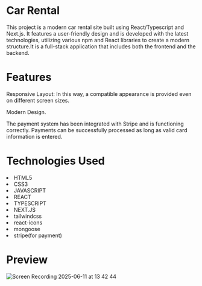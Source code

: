<h1>Car Rental</h1>
  
<p>This project is a modern car rental site built using React/Typescript and Next.js. It features a user-friendly design and is developed with the latest technologies, utilizing various npm and React libraries to create a modern structure.It is a full-stack application that includes both the frontend and the backend.</p>

<h1>Features</h1>

<p>Responsive Layout: In this way, a compatible appearance is provided even on different screen sizes.</p>
<p>Modern Design.</p>
<p>The payment system has been integrated with Stripe and is functioning correctly. Payments can be successfully processed as long as valid card information is entered.</p>

<h1>Technologies Used</h1>

<li>HTML5</li>
<li>CSS3</li>
<li>JAVASCRIPT</li>
<li>REACT</li>
<li>TYPESCRIPT</li>
<li>NEXT.JS</li>
<li>tailwindcss</li>
<li>react-icons</li>
<li>mongoose</li>
<li>stripe(for payment)</li>

<h1>Preview</h1>

![Screen Recording 2025-06-11 at 13 42 44](https://github.com/user-attachments/assets/3f7d40b5-326d-4cac-9bb6-5ea9ca094e51)

